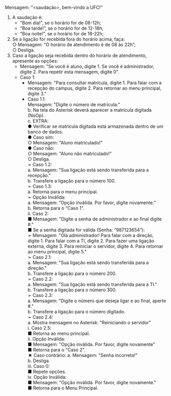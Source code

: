 Mensagem: "<saudação>, bem-vindo a UFC!"  
1. A saudação é:  
	- “Bom dia!”, se o horário for de 08-12h;  
	- “Boa tarde!”, se o horário for de 12-18h;  
	- “Boa noite!”, se o horário for de 18-22h;  
2. Se a ligação for recebida fora do horário acima, faça:  
	○ Mensagem: “O horário de atendimento é de 08 às 22h”;  
	○ Desliga.  
3. Caso a ligação seja recebida dentro do horário de atendimento, apresente as opções:  
	- Mensagem: "Se você é aluno, digite 1. Se você é administrador, digite 2. Para repetir esta mensagem, digite 0".  
	- Caso 1:  
		- Mensagem: "Para consultar matrícula, digite 1. Para falar com a recepção do campus, digite 2. Para retornar ao menu principal, digite 3."  
		- Caso 1.1:  
			 Mensagem: "Digite o número de matrícula:"  
			b. Na tela do Asterisk deverá aparecer a matrícula digitada (NoOp).  
			c. EXTRA:  
				● Verificar se matrícula digitada está armazenada dentro de um banco de dados.  
				● Caso sim:  
					○ Mensagem: "Aluno matriculado!”  
				● Caso não:  
					○ Mensagem: "Aluno não matriculado!"  
					○ Desliga.  
		➢ Caso 1.2:  
			a. Mensagem: "Sua ligação está sendo transferida para a recepção."  
			b. Transfere a ligação para o número 100.  
		➢ Caso 1.3:  
			a. Retorna para o menu principal.  
		➢ Opção Inválida:  
			a. Mensagem: “Opção inválida. Por favor, digite novamente.”  
			b. Retorna para o “Caso 1”.  
	ii. Caso 2:  
		■ Mensagem: "Digite a senha de administrador e ao final digite #."  
		■ Se a senha digitada for válida (Senha: “987123654”):  
			➢ Mensagem: "Olá administrador! Para falar com a direção, digite 1. Para falar com a TI, digite 2. Para fazer uma ligação externa, digite 3. Para reiniciar o servidor, digite 4. Para retornar ao menu principal, digite 5."  
		➢ Caso 2.1:  
			a. Mensagem: "Sua ligação está sendo transferida para a direção."  
			b. Transfere a ligação para o número 200.  
		➢ Caso 2.2:  
			a. Mensagem: "Sua ligação está sendo transferida para a TI."  
			b. Transfere a ligação para o número 300.  
		➢ Caso 2.3:  
			a. Mensagem: "Digite o número que deseja ligar e ao final, aperte #."  
			b. Transfere a ligação para o número digitado.  
		➢ Caso 2.4:  
			a. Mostra mensagem no Asterisk: "Reiniciando o servidor"  
		i. Caso 2.5:  
			■ Retorna ao menu principal.  
		ii. Opção Inválida:  
			■ Mensagem: "Opção inválida. Por favor, digite novamente"  
			■ Retorna para o "Caso 2".  
		★ Caso contrário:
			a. Mensagem: "Senha incorreta!"  
			b. Desliga.  
	iii. Caso 0:  
		■ Repete opções.  
	iv. Opção Inválida:  
		■ Mensagem: "Opção inválida. Por favor, digite novamente."  
		■ Retorna para o Menu Principal.  
